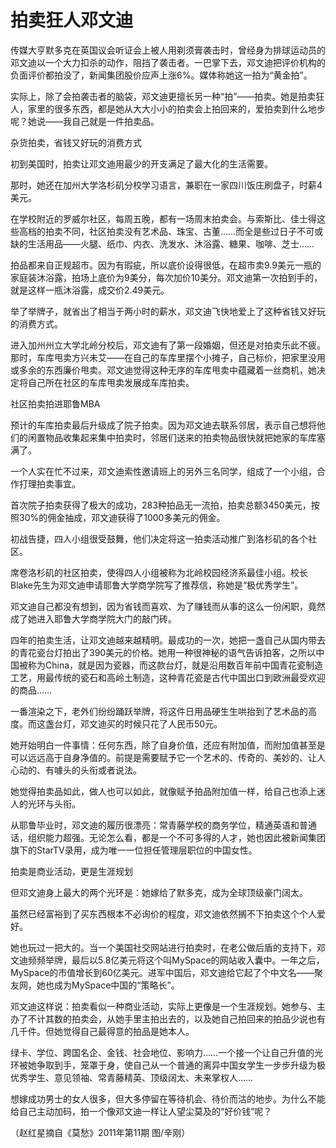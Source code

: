 # 拍卖狂人邓文迪

传媒大亨默多克在英国议会听证会上被人用剃须膏袭击时，曾经身为排球运动员的邓文迪以一个大力扣杀的动作，阻挡了袭击者。一巴掌下去，邓文迪把评价机构的负面评价都拍没了，新闻集团股价应声上涨6%。媒体称她这一拍为“黄金拍”。 

实际上，除了会拍袭击者的脑袋，邓文迪更擅长另一种“拍”——拍卖。她是拍卖狂人，家里的很多东西，都是她从大大小小的拍卖会上拍回来的，爱拍卖到什么地步呢？她说——我自己就是一件拍卖品。 

杂货拍卖，省钱又好玩的消费方式 

初到美国时，拍卖让邓文迪用最少的开支满足了最大化的生活需要。 

那时，她还在加州大学洛杉矶分校学习语言，兼职在一家四川饭庄刷盘子，时薪4美元。 

在学校附近的罗威尔社区，每周五晚，都有一场周末拍卖会。与索斯比、佳士得这些高档的拍卖不同，社区拍卖没有艺术品、珠宝、古董……而全是些过日子不可或缺的生活用品——火腿、纸巾、内衣、洗发水、沐浴露、糖果、咖啡、芝士…… 

拍品都来自正规超市。因为有瑕疵，所以底价设得很低，在超市卖9.9美元一瓶的家庭装沐浴露，拍场上底价为9美分，每次加价10美分。邓文迪第一次拍到手的，就是这样一瓶沐浴露，成交价2.49美元。 

举了举牌子，就省出了相当于两小时的薪水，邓文迪飞快地爱上了这种省钱又好玩的消费方式。 

进入加州州立大学北岭分校后，邓文迪有了第一段婚姻，但还是对拍卖乐此不疲。那时，车库甩卖方兴未艾——在自己的车库里摆个小摊子，自己标价，把家里没用或多余的东西廉价甩卖。邓文迪觉得这种无序的车库甩卖中蕴藏着一丝商机，她决定将自己所在社区的车库甩卖发展成车库拍卖。 

社区拍卖拍进耶鲁MBA 

预计的车库拍卖最后升级成了院子拍卖。因为邓文迪去联系邻居，表示自己想将他们的闲置物品收集起来集中拍卖时，邻居们送来的拍卖物品很快就把她家的车库塞满了。 

一个人实在忙不过来，邓文迪索性邀请班上的另外三名同学，组成了一个小组，合作打理拍卖事宜。 

首次院子拍卖获得了极大的成功，283种拍品无一流拍，拍卖总额3450美元，按照30%的佣金抽成，邓文迪获得了1000多美元的佣金。 

初战告捷，四人小组很受鼓舞，他们决定将这一拍卖活动推广到洛杉矶的各个社区。 

席卷洛杉矶的社区拍卖，使得四人小组被称为北岭校园经济系最佳小组。校长Blake先生为邓文迪申请耶鲁大学商学院写了推荐信，称她是“极优秀学生”。 

邓文迪自己都没有想到，因为省钱而喜欢、为了赚钱而从事的这么一份闲职，竟然成了她进入耶鲁大学商学院大门的敲门砖。 

四年的拍卖生活，让邓文迪越来越精明。最成功的一次，她把一盏自己从国内带去的青花瓷台灯拍出了390美元的价格。她用一种很神秘的语气告诉拍客，之所以中国被称为China，就是因为瓷器，而这款台灯，就是沿用数百年前中国青花瓷制造工艺，用最传统的瓷石和高岭土制造，这种青花瓷是古代中国出口到欧洲最受欢迎的商品…… 

一番渲染之下，老外们纷纷踊跃举牌，将这件日用品硬生生哄抬到了艺术品的高度。而这盏台灯，邓文迪买的时候只花了人民币50元。 

她开始明白一件事情：任何东西，除了自身价值，还应有附加值，而附加值甚至是可以远远高于自身净值的。前提是需要赋予它一个艺术的、传奇的、美妙的、让人心动的、有噱头的头衔或者说法。 

她觉得拍卖品如此，做人也可以如此，就像赋予拍品附加值一样，给自己也添上迷人的光环与头衔。 

从耶鲁毕业时，邓文迪的履历很漂亮：常青藤学校的商务学位，精通英语和普通话，组织能力超强。无论怎么看，都是一个不可多得的人才，她也因此被新闻集团旗下的StarTV录用，成为唯一一位担任管理层职位的中国女性。 

拍卖是商业活动，更是生涯规划 

但邓文迪身上最大的两个光环是：她嫁给了默多克，成为全球顶级豪门阔太。 

虽然已经富裕到了买东西根本不必询价的程度，邓文迪依然搁不下拍卖这个个人爱好。 

她也玩过一把大的。当一个美国社交网站进行拍卖时，在老公做后盾的支持下，邓文迪频频举牌，最后以5.8亿美元将这个叫MySpace的网站收入囊中。一年之后，MySpace的市值增长到60亿美元。进军中国后，邓文迪给它起了个中文名——聚友网，她也成为MySpace中国的“策略长”。 

邓文迪这样说：拍卖看似一种商业活动，实际上更像是一个生涯规划。她参与、主办了不计其数的拍卖会，从她手里主拍出去的，以及她自己拍回来的拍品少说也有几千件。但她觉得自己最得意的拍品是她本人。 

绿卡、学位、跨国名企、金钱、社会地位、影响力……一个接一个让自己升值的光环被她争取到手，笼罩于身，使自己从一个普通的离异中国女学生一步步升级为极优秀学生、意见领袖、常青藤精英、顶级阔太、未来掌权人…… 

想嫁成功男士的女人很多，但大多停留在等待机会、待价而沽的地步。为什么不能给自己主动加码，拍一个像邓文迪一样让人望尘莫及的“好价钱”呢？ 

（赵红星摘自《莫愁》2011年第11期 图/辛刚）